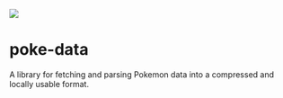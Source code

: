 ![](https://tokei.rs/b1/github/Zitronenjoghurt/poke-data?category=code&type=Rust&logo=https://simpleicons.org/icons/rust.svg)

# poke-data

A library for fetching and parsing Pokemon data into a compressed and locally usable format.
